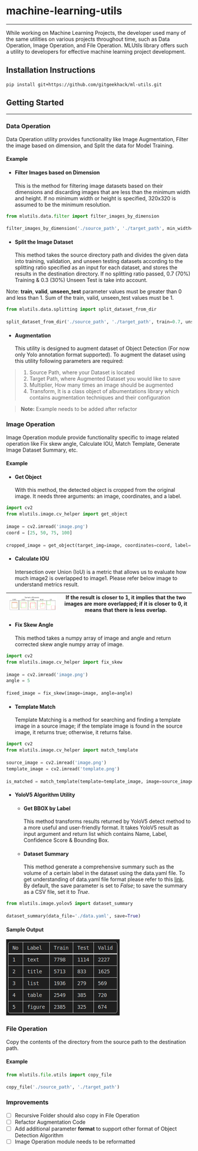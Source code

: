 # machine-learning-utils

----
While working on Machine Learning Projects, the developer used many of the same utilities on various projects throughout
time, such as Data Operation, Image Operation, and File Operation. MLUtils library offers such a utility to developers
for effective machine learning project development.

## Installation Instructions

```
pip install git+https://github.com/gitgeekhack/ml-utils.git
```

## Getting Started

---

### Data Operation

Data Operation utility provides functionality like Image Augmentation, Filter the image based on dimension, and Split
the data for Model Training.

#### Example

- #### Filter Images based on Dimension
  This is the method for filtering image datasets based on their dimensions and discarding images that are less than the
  minimum width and height. If no minimum width or height is specified, 320x320 is assumed to be the minimum resolution.

```python
from mlutils.data.filter import filter_images_by_dimension

filter_images_by_dimension('./source_path', './target_path', min_width=640, min_height=640)
```

- #### Split the Image Dataset
  This method takes the source directory path and divides the given data into training, validation, and unseen testing
  datasets according to the splitting ratio specified as an input for each dataset, and stores the results in the
  destination directory. If no splitting ratio passed, 0.7 (70%) Training & 0.3 (30%) Unseen Test is take into account.

Note: **train**, **valid**, **unseen_test** parameter values must be greater than 0 and less than 1. Sum of the train,
valid, unseen_test values must be 1.

```python
from mlutils.data.splitting import split_dataset_from_dir

split_dataset_from_dir('./source_path', './target_path', train=0.7, unseen_test=0.2, valid=0.1)
```

- #### Augmentation

  This utility is designed to augment dataset of Object Detection (For now only Yolo annotation format supported). To
  augment the dataset using this utility following parameters are required:

> 1. Source Path, where your Dataset is located
> 2. Target Path, where Augmented Dataset you would like to save
> 3. Multiplier, How many times an image should be augmented
> 4. Transform, It is a class object of albumentations library which contains augmentation techniques and their
     configuration


> **Note:** Example needs to be added after refactor

### Image Operation

Image Operation module provide functionality specific to image related operation like Fix skew angle, Calculate IOU,
Match Template, Generate Image Dataset Summary, etc.

#### Example

- #### Get Object

  With this method, the detected object is cropped from the original image. It needs three arguments: an image,
  coordinates, and a label.

```python
import cv2
from mlutils.image.cv_helper import get_object

image = cv2.imread('image.png')
coord = [25, 50, 75, 100]

cropped_image = get_object(target_img=image, coordinates=coord, label='Test')
```

- #### Calculate IOU

  Intersection over Union (IoU) is a metric that allows us to evaluate how much image2 is overlapped to image1. Please
  refer below image to understand metrics result.

| <img src="docs/images/iou.png" title="iou-score"/> | If the result is closer to 1, it implies that the two images are more overlapped; if it is closer to 0, it means that there is less overlap. |
|----------------------------------------------------|----------------------------------------------------------------------------------------------------------------------------------------------|

- #### Fix Skew Angle

  This method takes a numpy array of image and angle and return corrected skew angle numpy array of image.

```python
import cv2
from mlutils.image.cv_helper import fix_skew

image = cv2.imread('image.png')
angle = 5

fixed_image = fix_skew(image=image, angle=angle)
```

- #### Template Match

  Template Matching is a method for searching and finding a template image in a source image; if the template image is
  found in the source image, it returns true; otherwise, it returns false.

```python
import cv2
from mlutils.image.cv_helper import match_template

source_image = cv2.imread('image.png')
template_image = cv2.imread('template.png')

is_matched = match_template(template=template_image, image=source_image)
```

- #### YoloV5 Algorithm Utility

    - #### Get BBOX by Label

      This method transforms results returned by YoloV5 detect method to a more useful and user-friendly format. It
      takes YoloV5 result as input argument and return list which contains Name, Label, Confidence Score & Bounding Box.

    - #### Dataset Summary

      This method generate a comprehensive summary such as the volume of a certain label in the dataset using the
      data.yaml file. To get understanding of data.yaml file format please refer to
      this [link](https://github.com/ultralytics/yolov5/blob/master/data/coco128.yaml). By default, the save parameter
      is set to _False_; to save the summary as a CSV file, set it to _True_.

```python
from mlutils.image.yolov5 import dataset_summary

dataset_summary(data_file='./data.yaml', save=True)
```

#### Sample Output

<img src="docs/images/table.png" title="Dataset Summary Output"/>

### File Operation

Copy the contents of the directory from the source path to the destination path.

#### Example

```python
from mlutils.file.utils import copy_file

copy_file('./source_path', './target_path')
```

### Improvements

- [ ] Recursive Folder should also copy in File Operation
- [ ] Refactor Augmentation Code
- [ ] Add additional parameter **format** to support other format of Object Detection Algorithm
- [ ] Image Operation module needs to be reformatted
